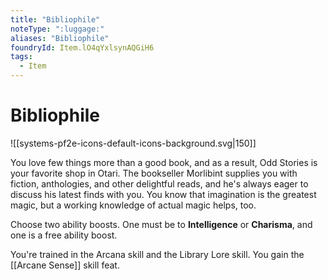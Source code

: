 ```yaml
---
title: "Bibliophile"
noteType: ":luggage:"
aliases: "Bibliophile"
foundryId: Item.lO4qYxlsynAQGiH6
tags:
  - Item
---
```


# Bibliophile
![[systems-pf2e-icons-default-icons-background.svg|150]]

You love few things more than a good book, and as a result, Odd Stories is your favorite shop in Otari. The bookseller Morlibint supplies you with fiction, anthologies, and other delightful reads, and he's always eager to discuss his latest finds with you. You know that imagination is the greatest magic, but a working knowledge of actual magic helps, too.

Choose two ability boosts. One must be to **Intelligence** or **Charisma**, and one is a free ability boost.

You're trained in the Arcana skill and the Library Lore skill. You gain the [[Arcane Sense]] skill feat.
